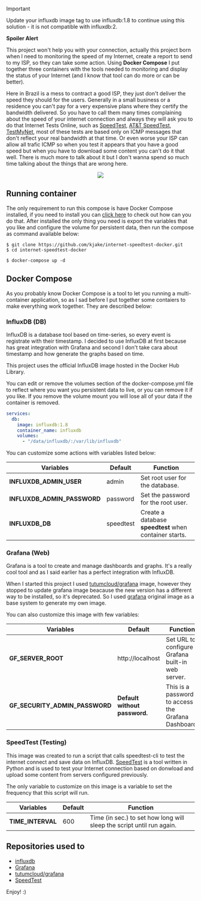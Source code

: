 > [!IMPORTANT]
> Update your influxdb image tag to use influxdb:1.8 to continue using this solution - it is not compatible with influxdb:2.

__**Spoiler Alert**__

This project won't help you with your connection, actually this project born when I need to monitoring the speed of my Internet, create a report to send to my ISP, so they can take some action. Using **Docker Compose** I put together three containers with the tools needed to monitoring and display the status of your Internet (and I know that tool can do more or can be better).

Here in Brazil is a mess to contract a good ISP, they just don't deliver the speed they should for the users. Generally in a small business or a residence you can't pay for a very expensive plans where they certify the bandwidth delivered. So you have to call them many times complaining about the speed of your internet connection and always they will ask you to do that Internet Tests Online, such as [SpeedTest](http://www.speedtest.net), [AT&T SpeedTest](http://www.att.com/speedtest/), [TestMyNet](http://testmy.net), most of these tests are based only on ICMP messages that don't reflect your real bandwidth at that time. Or even worse your ISP can allow all trafic ICMP so when you test it appears that you have a good speed but when you have to download some content you can't do it that well. There is much more to talk about it but I don't wanna spend so much time talking about the things that are wrong here.

<p align="center"><img src="https://i.imgur.com/sSOvByb.png"Grafana"></p>

## Running container
The only requirement to run this compose is have Docker Compose installed, if you need to install you can [click here](https://docs.docker.com/compose/install/) to check out how can you do that. After installed the only thing you need is export the variables that you like and configure the volume for persistent data, then run the compose as command available below:

```console
$ git clone https://github.com/kjake/internet-speedtest-docker.git
$ cd internet-speedtest-docker

$ docker-compose up -d 
```

## Docker Compose
As you probably know Docker Compose is a tool to let you running a multi-container application, so as I sad before I put together some contaiers to make everything work together. They are described below:

### InfluxDB (DB)
InfluxDB is a database tool based on time-series, so every event is registrate with their timestamp. I decided to use InfluxDB at first because has great integration with Grafana and second I don't take cara about timestamp and how generate the graphs based on time.

This project uses the official InfluxDB image hosted in the Docker Hub Library.

You can edit or remove the volumes section of the docker-compose.yml file to reflect where you want you persistent data to live, or you can remove it if you like.   If you remove the volume mount you will lose all of your data if the container is removed.

```docker-compose.yml
services:
  db:
    image: influxdb:1.8
    container_name: influxdb
    volumes:
      - "/data/influxdb/:/var/lib/influxdb"
```

You can customize some actions with variables listed below:

| Variables  | Default | Function |
|---------|--------|--------|
| **INFLUXDB_ADMIN_USER** | admin | Set root user for the database. |
| **INFLUXDB_ADMIN_PASSWORD** | password | Set the password for the root user. |
| **INFLUXDB_DB** | speedtest | Create a database **speedtest** when container starts. |


### Grafana (Web)
Grafana is a tool to create and manage dashboards and graphs. It's a really cool tool and as I said earlier has a perfect integration with InfluxDB.

When I started this project I used [tutumcloud/grafana](https://github.com/tutumcloud/grafana) image, however they stopped to update grafana image beacause the new version has a different way to be installed, so it's deprecated. So I used [grafana](https://hub.docker.com/r/grafana/grafana/) original image as a base system to generate my own image.

You can also customize this image with few variables:

| Variables  | Default | Function |
|---------|--------|--------|
| **GF_SERVER_ROOT** | http://localhost | Set URL to configure Grafana built-in web server. |
| **GF_SECURITY_ADMIN_PASSWORD** | **Default without password.** | This is a password to access the Grafana Dashboard. |


### SpeedTest (Testing)
This image was created to run a script that calls speedtest-cli to test the internet connect and save data on InfluxDB. [SpeedTest](https://github.com/sivel/speedtest-cli/) is a tool written in Python and is used to test your Internet connection based on donwload and upload some content from servers configured previously.

The only variable to customize on this image is a variable to set the frequency that this script will run.

| Variables  | Default | Function |
|---------|--------|--------|
| **TIME_INTERVAL** | 600 | Time (in sec.) to set how long will sleep the script until run again. |


Repositories used to
---------------------------------

* [influxdb](https://hub.docker.com/_/influxdb/) 
* [Grafana](https://hub.docker.com/r/grafana/grafana/)
* [tutumcloud/grafana](https://github.com/tutumcloud/grafana)
* [SpeedTest](https://github.com/sivel/speedtest-cli/)

Enjoy! :)

